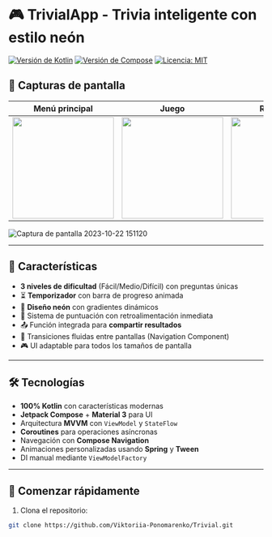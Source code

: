 # 🎮 TrivialApp - Trivia inteligente con estilo neón

[![Versión de Kotlin](https://img.shields.io/badge/Kotlin-1.9.0-blue.svg)](https://kotlinlang.org/)
[![Versión de Compose](https://img.shields.io/badge/Jetpack%20Compose-1.5.4-brightgreen)](https://developer.android.com/jetpack/compose)
[![Licencia: MIT](https://img.shields.io/badge/Licencia-MIT-yellow.svg)](https://opensource.org/licenses/MIT)

## 📸 Capturas de pantalla

| Menú principal | Juego | Resultados |
|----------------|-------|------------|
| <div align="center"><img src="https://via.placeholder.com/300x600.png?text=Menú" width="200"></div> | <div align="center"><img src="https://via.placeholder.com/300x600.png?text=Juego" width="200"></div> | <div align="center"><img src="https://via.placeholder.com/300x600.png?text=Resultados" width="200"></div> |

![Captura de pantalla 2023-10-22 151120](https://github.com/user-attachments/assets/015c3e0e-5965-44d8-a460-b147489cf6cc)

---

## 🌟 Características
- **3 niveles de dificultad** (Fácil/Medio/Difícil) con preguntas únicas
- ⏳ **Temporizador** con barra de progreso animada
- 🌈 **Diseño neón** con gradientes dinámicos
- 🎯 Sistema de puntuación con retroalimentación inmediata
- 📤 Función integrada para **compartir resultados**
- 🔄 Transiciones fluidas entre pantallas (Navigation Component)
- 🎮 UI adaptable para todos los tamaños de pantalla

---

## 🛠 Tecnologías
- **100% Kotlin** con características modernas
- **Jetpack Compose** + **Material 3** para UI
- Arquitectura **MVVM** con `ViewModel` y `StateFlow`
- **Coroutines** para operaciones asíncronas
- Navegación con **Compose Navigation**
- Animaciones personalizadas usando **Spring** y **Tween**
- DI manual mediante `ViewModelFactory`

---

## 🚀 Comenzar rápidamente
1. Clona el repositorio:
```bash
git clone https://github.com/Viktoriia-Ponomarenko/Trivial.git
